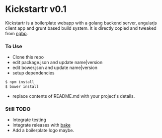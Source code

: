 # Kickstartr v0.1

Kickstartr is a boilerplate webapp with a golang backend server, angularjs client app and grunt based build system. It is directly copied and tweaked from [ngbp](https://github.com/ngbp/ngbp).

### To Use
* Clone this repo
* edit package.json and update name|version
* edit bower.json and update name|version
* setup dependencies
```sh
$ npm install
$ bower install
```
* replace contents of README.md with your project's details.

### Still TODO
* Integrate testing
* Integrate releases with [bake](https://github.com/singhsaysdotcom/bake)
* Add a boilerplate logo maybe.
